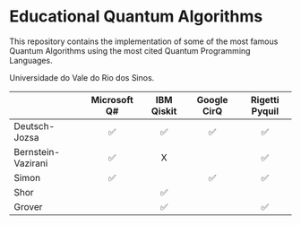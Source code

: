 # Educational Quantum Algorithms

This repository contains the implementation of some of the most famous Quantum Algorithms using the most cited Quantum Programming Languages.


Universidade do Vale do Rio dos Sinos.



|                     |  Microsoft Q#  |  IBM Qiskit    |  Google CirQ   |  Rigetti Pyquil|
| ------------------- | :------------: | :------------: | :------------: | :------------: |
|  Deutsch-Jozsa      |      ✅       |      ✅       |      ✅      |      ✅        |
|  Bernstein-Vazirani |      ✅       |       X        |                |      ✅       |
|  Simon              |      ✅       |                |      ✅      |       ✅        |
|  Shor               |  			   |      ✅       |                |                |
|  Grover             |  			   |      ✅       |                |      ✅       | 
